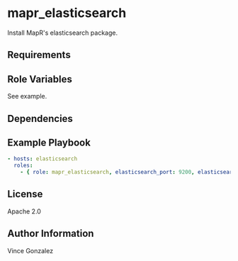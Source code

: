 mapr_elasticsearch
=========

Install MapR's elasticsearch package.

Requirements
------------

Role Variables
--------------

See example.

Dependencies
------------


Example Playbook
----------------

```yaml
- hosts: elasticsearch
  roles:
    - { role: mapr_elasticsearch, elasticsearch_port: 9200, elasticsearch_version: 2.3.3, elasticsearch_build: "*" }
```

License
-------

Apache 2.0

Author Information
------------------

Vince Gonzalez
